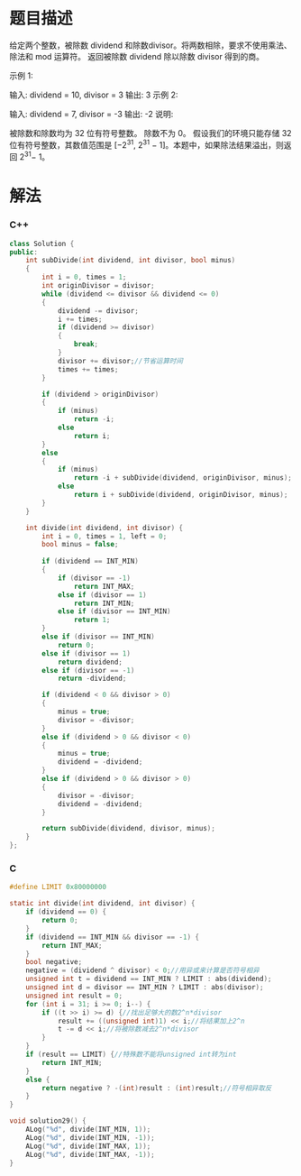 题目描述
========================
给定两个整数，被除数 dividend 和除数divisor。将两数相除，要求不使用乘法、除法和 mod 运算符。
返回被除数 dividend 除以除数 divisor 得到的商。

示例 1:

输入: dividend = 10, divisor = 3
输出: 3
示例 2:

输入: dividend = 7, divisor = -3
输出: -2
说明:

被除数和除数均为 32 位有符号整数。
除数不为 0。
假设我们的环境只能存储 32 位有符号整数，其数值范围是 [−2<sup>31</sup>,  2<sup>31</sup> − 1]。本题中，如果除法结果溢出，则返回 2<sup>31</sup>− 1。

解法
============================
### C++
```cpp
class Solution {
public:
	int subDivide(int dividend, int divisor, bool minus)
	{
		int i = 0, times = 1;
		int originDivisor = divisor;
		while (dividend <= divisor && dividend <= 0)
		{
			dividend -= divisor;
 			i += times;           
            if (dividend >= divisor)
            {
                break;
            }
			divisor += divisor;//节省运算时间
			times += times;
		}

		if (dividend > originDivisor)
		{
			if (minus)
				return -i;
			else
				return i;
		}
		else
		{
			if (minus)
				return -i + subDivide(dividend, originDivisor, minus);
			else
				return i + subDivide(dividend, originDivisor, minus);
		}
	}

	int divide(int dividend, int divisor) {
		int i = 0, times = 1, left = 0;
		bool minus = false;
		
		if (dividend == INT_MIN)
		{
			if (divisor == -1)
				return INT_MAX;
			else if (divisor == 1)
				return INT_MIN;
			else if (divisor == INT_MIN)
				return 1;
		}
		else if (divisor == INT_MIN)
			return 0;
        else if (divisor == 1)
            return dividend;
        else if (divisor == -1)
            return -dividend;

		if (dividend < 0 && divisor > 0)
		{
			minus = true;
			divisor = -divisor;
		}
		else if (dividend > 0 && divisor < 0)
		{
			minus = true;
			dividend = -dividend;
		}
        else if (dividend > 0 && divisor > 0)
        {
 			divisor = -divisor;
			dividend = -dividend;                        
        }

		return subDivide(dividend, divisor, minus);
	}
};
```
### C
```c
#define LIMIT 0x80000000

static int divide(int dividend, int divisor) {
	if (dividend == 0) {
		return 0;
	}
	if (dividend == INT_MIN && divisor == -1) {
		return INT_MAX;
	}
	bool negative;
	negative = (dividend ^ divisor) < 0;//用异或来计算是否符号相异
	unsigned int t = dividend == INT_MIN ? LIMIT : abs(dividend);
	unsigned int d = divisor == INT_MIN ? LIMIT : abs(divisor);
	unsigned int result = 0;
	for (int i = 31; i >= 0; i--) {
		if ((t >> i) >= d) {//找出足够大的数2^n*divisor
			result += ((unsigned int)1) << i;//将结果加上2^n
			t -= d << i;//将被除数减去2^n*divisor
		}
	}
	if (result == LIMIT) {//特殊数不能将unsigned int转为int
		return INT_MIN;
	}
	else {
		return negative ? -(int)result : (int)result;//符号相异取反
	}
}

void solution29() {
	ALog("%d", divide(INT_MIN, 1));
	ALog("%d", divide(INT_MIN, -1));
	ALog("%d", divide(INT_MAX, 1));
	ALog("%d", divide(INT_MAX, -1));
}
```
